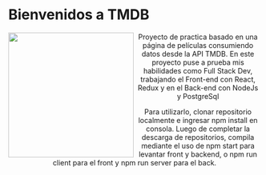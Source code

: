 # Bienvenidos a TMDB

<img align="left" src="." data-canonical-src="https://raw.githubusercontent.com/juliocods/TMDB/master/src/assets/Screen Shot 2022-09-20 at 16.12.31.png" height="250" />
<p align="center" justify="center"> Proyecto de practica basado en una página de películas consumiendo datos desde la API TMDB. En este proyecto puse a prueba mis habilidades como Full Stack Dev, trabajando el Front-end con React, Redux y en el Back-end con NodeJs y PostgreSql</p>
<p align="center" justify="center">Para utilizarlo, clonar repositorio localmente e ingresar npm install en consola. Luego de completar la descarga de repositorios, compila mediante el uso de npm start para levantar front y backend, o npm run client para el front y npm run server para el back.</p>